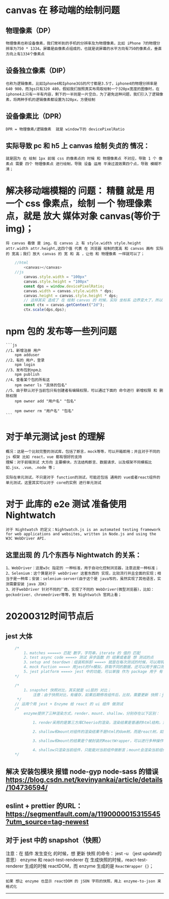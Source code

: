 # canvas 在 移动端的绘制问题

## 物理像素（DP）
    物理像素也称设备像素，我们常听到的手机的分辨率及为物理像素，比如 iPhone 7的物理分辨率为750 * 1334。屏幕是由像素点组成的，也就是说屏幕的水平方向有750的像素点，垂直方向上有1334个像素点

## 设备独立像素（DIP）
    也称为逻辑像素，比如Iphone4和Iphone3GS的尺寸都是3.5寸，iphone4的物理分辨率是640 980，而3gs只有320 480，假如我们按照真实布局取绘制一个320px宽度的图像时，在iphone4上只有一半有内容，剩下的一半则是一片空白，为了避免这种问题，我们引入了逻辑像素，将两种手机的逻辑像素都设置为320px，方便绘制

## 设备像素比（DPR）
    DPR = 物理像素/逻辑像素  就是 window下的 devicePixelRatio

## 实际导致 pc 和 h5 上 canvas 绘制 失贞的 情况：
    就是因为 在 绘制 1px 前端 css 的像素点的 时候 和 物理像素点 不对应，导致 1 个 像素点 需要 四个 物理像素点 进行绘制，导致 设备 运用 平滑过渡效果四个点，导致 模糊不清；

# 解决移动端模糊的 问题： 精髓 就是 用 一个 css 像素点，绘制 一个 物理像素 点，就是 放大 媒体对象 canvas(等价于img)；
    将 canvas 看做 是 img，在 canvas 上 有 style.width style.height attr.width attr.height,这四个值 代表 在 浏览器 绘制的宽高 和 canvas 画布 实际 的 宽高；我们 放大 canvas 的 宽 和 高 ，让他 和 物理像素 一样就可以了；

```js
    //html 
        <canvas></canvas>
    //js
        canvas.style.width = "100px"
        canvas.style.height = "100px"
        const dps = window.devicePixelRatio;
        canvas.width = canvas.style.width * dps;
        canvas.height = canvas.style.height * dps;
        // 这样其实 造成了 在 绘制 canvas 的 时候，实际 坐标系 边界变大了，所以 需要 放大 坐标系,让 坐标系的 边界点 (最大的 x，y) 不变
        const ctx = canvas.getContext("2d");
        ctx.scale(dps,dps);
```


# npm 包的 发布等一些列问题
    ```js
    //1、新增注册 用户
        npm adduser
    //2、有的 用户，登录
        npm login
    //3、发布包到npm上
        npm publish 
    //4、查看某个包的所有这
        npm owner ls "具体的包名"
    //5、由于默认对于当前包只有创建者有编辑权限，可以通过下面的 命令进行 新增权限 和 删除权限
        npm owner add "用户名" "包名"

        npm owner rm "用户名" "包名"
    ```
    
# 对于单元测试 jest 的理解
    概况：这是一个比较完整的测试库，包括了断言，mock等等，可以开箱即用；并且对于不同的 js 框架 比如 react，vue 都有很好的支持
    理解：对于前端测试 大方向 主要模块，方法结构断言、数据请求、以及框架不同模板比如.jsx、.vue、.node 等；

    实际在单元测试，不只是对于 function的测试，可能还包括 通用的 vue或者react组件的单元测试，这里其实可以对于 core的实例 进行单元测试

# 对于 此库的 e2e 测试 准备使用 Nightwatch
    对于 Nightwatch 的定义：Nightwatch.js is an automated testing framework for web applications and websites, written in Node.js and using the W3C WebDriver API.

## 这里出现 的 几个东西与 Nightwatch 的关系：
    1、WebDriver：这是w3c 指定的 一种标准，用于自动化控制浏览器，注意这是一种标准；
    2、Selenium：这个算是对于 webDriver 这套东西的 实现，比较流行并且全面的实现；相当于是一种库；安装：selenium-server(由于这个是 java写的，虽然实现了其他语言，实测需要安装 java JDK)
    3、对于webDriver 针对不同的厂商，实现了不同的 WebDriver(微型浏览器)，比如：geckodriver、chromedriver等等，到 Nightwatch 官网上看；



# 20200312时间节点后

## jest 大体
```js
    /* 
        1、matches =====> 匹配 数字，字符串，iterate 的 值的 匹配
        2、test async code ====> 测试 异步函数 的 结果或者是 想 测试的点
        3、setup and teardown：组装和拆卸 ====> 就是在每次测试的时候，可以用钩子一样的东西，写一次数据多次用beforeEach,afterEach
        4、mock Fuction ====> 用jest的fn模拟，获取不同的数据，还可以用于接口测试
        5、jest platform ====> jest 中的功能，可以单独 作为 package 用于 有 特征的功能；
    */
```
```js
    /* 
        1、snapshot 快照对比，其实就是 ui层的 对比；
            注意：由于快照对比，有缓存，如果后期修改组件后，比较，需要更新 快照：jest --updateSnapshot
     */
    // 运用个用 jest + Enzyme 给 react 的 ui 组件 做测试
    /* 
        enzyme提供了三种渲染方式，render、mount、shallow，分别存在以下区别：

            1、render采用的是第三方库Cheerio的渲染，渲染结果是普通的html结构，对于snapshot使用render比较合适。

            2、shallow和mount对组件的渲染结果不是html的dom树，而是react树，如果你chrome装了react devtool插件，他的渲染结果就是react devtool tab下查看的组件结构，而render函数的结果是element tab下查看的结果。

            3、shallow和mount的结果是个被封装的ReactWrapper，可以进行多种操作，譬如find()、parents()、children()等选择器进行元素查找；state()、props()进行数据查找，setState()、setprops()操作数据；simulate()模拟事件触发。

            4、shallow只渲染当前组件，只能能对当前组件做断言；mount会渲染当前组件以及所有子组件，对所有子组件也可以做上述操作。一般交互测试都会关心到子组件，我使用的都是mount。但是mount耗时更长，内存啥的也都占用的更多，如果没必要操作和断言子组件，可以使用shallow。
    */
```
## 解决 安装包模块 报错 node-gyp node-sass 的错误 https://blog.csdn.net/kevinyankai/article/details/104736594/

## eslint + prettier 的URL： https://segmentfault.com/a/1190000015315545?utm_source=tag-newest

## 对于 jest 中的 snapshot（快照）
注意：在 插件 发生变化 的时候，想 更新 快照 的命令： jest -u  （jest update的意思）
enzyme 和 react-test-renderer 在 生成快照的时候，react-test-renderer 生成的时候 reactDOM，而 enzyme 生成的是 `ReactWrapper {}`；
********
    如果 想让 enzyme 也显示 reactDOM 的 jSON 字符的快照，用上 enzyme-to-json 来 格式化
********


